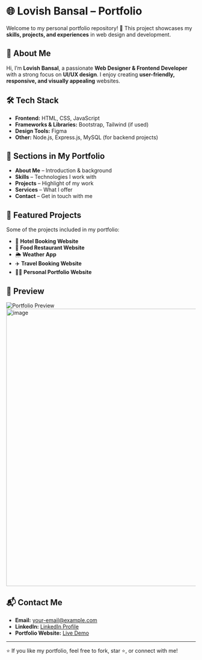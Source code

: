 # 🌐 Lovish Bansal – Portfolio

Welcome to my personal portfolio repository! 🚀
This project showcases my **skills, projects, and experiences** in web design and development.

## 📌 About Me

Hi, I’m **Lovish Bansal**, a passionate **Web Designer & Frontend Developer** with a strong focus on **UI/UX design**. I enjoy creating **user-friendly, responsive, and visually appealing** websites.

## 🛠️ Tech Stack

* **Frontend:** HTML, CSS, JavaScript
* **Frameworks & Libraries:** Bootstrap, Tailwind (if used)
* **Design Tools:** Figma
* **Other:** Node.js, Express.js, MySQL (for backend projects)

## 📂 Sections in My Portfolio

* **About Me** – Introduction & background
* **Skills** – Technologies I work with
* **Projects** – Highlight of my work
* **Services** – What I offer
* **Contact** – Get in touch with me

## 🚀 Featured Projects

Some of the projects included in my portfolio:

* 🏨 **Hotel Booking Website**
* 🍔 **Food Restaurant Website**
* 🌦️ **Weather App**
* ✈️ **Travel Booking Website**
* 👨‍💻 **Personal Portfolio Website**

## 📸 Preview

![Portfolio Preview](screenshot.png)
<img width="1898" height="737" alt="image" src="https://github.com/user-attachments/assets/16548a8b-22d5-48e7-84f0-f66b26fede27" />


## 📬 Contact Me

* **Email:** [your-email@example.com](mailto:your-email@example.com)
* **LinkedIn:** [LinkedIn Profile](https://linkedin.com/in/your-profile)
* **Portfolio Website:** [Live Demo](https://your-portfolio-link.com)

---

⭐ If you like my portfolio, feel free to fork, star ⭐, or connect with me!

